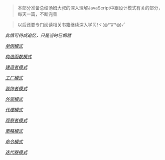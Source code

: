 > 本部分准备总结汤姆大叔的深入理解JavaScript中跟设计模式有关的部分，每天一篇，不断完善

> 以后还要专门阅读相关书籍继续深入学习!ヾ(◍°∇°◍)ﾉﾞ

*此情可待成追忆，只是当时已惘然*

*[单例模式](https://github.com/sankigan/Front-End-Summary/blob/master/%E8%AE%BE%E8%AE%A1%E6%A8%A1%E5%BC%8F/%E5%8D%95%E4%BE%8B%E6%A8%A1%E5%BC%8F.md)*

*[构造函数模式](https://github.com/sankigan/Front-End-Summary/blob/master/%E8%AE%BE%E8%AE%A1%E6%A8%A1%E5%BC%8F/%E6%9E%84%E9%80%A0%E5%87%BD%E6%95%B0%E6%A8%A1%E5%BC%8F.md)*

*[建造者模式](https://github.com/sankigan/Front-End-Summary/blob/master/%E8%AE%BE%E8%AE%A1%E6%A8%A1%E5%BC%8F/%E5%BB%BA%E9%80%A0%E8%80%85%E6%A8%A1%E5%BC%8F.md)*

*[工厂模式](https://github.com/sankigan/Front-End-Summary/blob/master/%E8%AE%BE%E8%AE%A1%E6%A8%A1%E5%BC%8F/%E5%B7%A5%E5%8E%82%E6%A8%A1%E5%BC%8F.md)*

*[装饰者模式](https://github.com/sankigan/Front-End-Summary/blob/master/%E8%AE%BE%E8%AE%A1%E6%A8%A1%E5%BC%8F/%E8%A3%85%E9%A5%B0%E8%80%85%E6%A8%A1%E5%BC%8F.md)*

*[外观模式](https://github.com/sankigan/Front-End-Summary/blob/master/%E8%AE%BE%E8%AE%A1%E6%A8%A1%E5%BC%8F/%E5%A4%96%E8%A7%82%E6%A8%A1%E5%BC%8F.md)*

*[代理模式](https://github.com/sankigan/Front-End-Summary/blob/master/%E8%AE%BE%E8%AE%A1%E6%A8%A1%E5%BC%8F/%E4%BB%A3%E7%90%86%E6%A8%A1%E5%BC%8F.md)*

*[观察者模式](https://github.com/sankigan/Front-End-Summary/blob/master/%E8%AE%BE%E8%AE%A1%E6%A8%A1%E5%BC%8F/%E8%A7%82%E5%AF%9F%E8%80%85%E6%A8%A1%E5%BC%8F.md)*

*[策略模式](https://github.com/sankigan/Front-End-Summary/blob/master/%E8%AE%BE%E8%AE%A1%E6%A8%A1%E5%BC%8F/%E7%AD%96%E7%95%A5%E6%A8%A1%E5%BC%8F.md)*

*[命令模式](https://github.com/sankigan/Front-End-Summary/blob/master/%E8%AE%BE%E8%AE%A1%E6%A8%A1%E5%BC%8F/%E5%91%BD%E4%BB%A4%E6%A8%A1%E5%BC%8F.md)*

*[迭代器模式](https://github.com/sankigan/Front-End-Summary/blob/master/%E8%AE%BE%E8%AE%A1%E6%A8%A1%E5%BC%8F/%E8%BF%AD%E4%BB%A3%E5%99%A8%E6%A8%A1%E5%BC%8F.md)*
